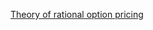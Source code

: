 [Theory of rational option pricing](https://openlibrary.org/works/OL4784786W/Theory_of_rational_option_pricing?edition=theoryofrational00mert)

